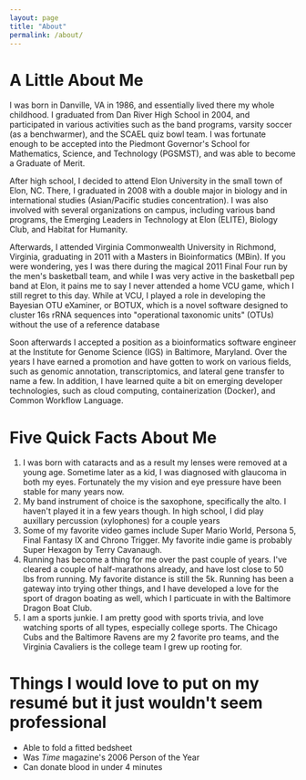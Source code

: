 ```yaml
---
layout: page
title: "About"
permalink: /about/
---
```


# A Little About Me

I was born in Danville, VA in 1986, and essentially lived there my whole childhood. I graduated from Dan River High School in 2004, and participated in various activities such as the band programs, varsity soccer (as a benchwarmer), and the SCAEL quiz bowl team. I was fortunate enough to be accepted into the Piedmont Governor's School for Mathematics, Science, and Technology (PGSMST), and was able to become a Graduate of Merit.

After high school, I decided to attend Elon University in the small town of Elon, NC. There, I graduated in 2008 with a double major in biology and in international studies (Asian/Pacific studies concentration). I was also involved with several organizations on campus, including various band programs, the Emerging Leaders in Technology at Elon (ELITE), Biology Club, and Habitat for Humanity.

Afterwards, I attended Virginia Commonwealth University in Richmond, Virginia, graduating in 2011 with a Masters in Bioinformatics (MBin). If you were wondering, yes I was there during the magical 2011 Final Four run by the men's basketball team, and while I was very active in the basketball pep band at Elon, it pains me to say I never attended a home VCU game, which I still regret to this day. While at VCU, I played a role in developing the Bayesian OTU eXaminer, or BOTUX, which is a novel software designed to cluster 16s rRNA sequences into "operational taxonomic units" (OTUs) without the use of a reference database

Soon afterwards I accepted a position as a bioinformatics software engineer at the Institute for Genome Science (IGS) in Baltimore, Maryland. Over the years I have earned a promotion and have gotten to work on various fields, such as genomic annotation, transcriptomics, and lateral gene transfer to name a few.  In addition, I have learned quite a bit on emerging developer technologies, such as cloud computing, containerization (Docker), and Common Workflow Language.

# Five Quick Facts About Me

1. I was born with cataracts and as a result my lenses were removed at a young age. Sometime later as a kid, I was diagnosed with glaucoma in both my eyes.  Fortunately the my vision and eye pressure have been stable for many years now.
1. My band instrument of choice is the saxophone, specifically the alto. I haven't played it in a few years though. In high school, I did play auxillary percussion (xylophones) for a couple years
1. Some of my favorite video games include Super Mario World, Persona 5, Final Fantasy IX and Chrono Trigger. My favorite indie game is probably Super Hexagon by Terry Cavanaugh.
1. Running has become a thing for me over the past couple of years. I've cleared a couple of half-marathons already, and have lost close to 50 lbs from running. My favorite distance is still the 5k.  Running has been a gateway into trying other things, and I have developed a love for the sport of dragon boating as well, which I particuate in with the Baltimore Dragon Boat Club.
1. I am a sports junkie. I am pretty good with sports trivia, and love watching sports of all types, especially college sports. The Chicago Cubs and the Baltimore Ravens are my 2 favorite pro teams, and the Virginia Cavaliers is the college team I grew up rooting for.

# Things I would love to put on my resumé but it just wouldn't seem professional
* Able to fold a fitted bedsheet
* Was _Time_ magazine's 2006 Person of the Year
* Can donate blood in under 4 minutes
